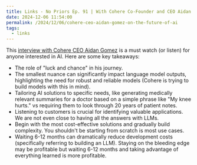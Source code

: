 ```yaml
---
title: Links - No Priors Ep. 91 | With Cohere Co-Founder and CEO Aidan Gomez
date: 2024-12-06 11:54:00
permalink: /2024/12/06/cohere-ceo-aidan-gomez-on-the-future-of-ai
tags:
  - links
---
```


This [interview with Cohere CEO Aidan Gomez](https://www.youtube.com/watch?v=2XRpTZpHjfc) is a must watch (or listen) for anyone interested in AI. Here are some key takeaways:

- The role of "luck and chance" in his journey.
- The smallest nuance can significantly impact language model outputs, highlighting the need for robust and reliable models (Cohere is trying to build models with this in mind).
- Tailoring AI solutions to specific needs, like generating medically relevant summaries for a doctor based on a simple phrase like "My knee hurts." vs requiring them to look through 20 years of patient notes.
- Listening to customers is crucial for identifying valuable applications. We are not even close to having all the answers with LLMs.
- Begin with the most cost-effective solutions and gradually build complexity. You shouldn't be starting from scratch is most use cases.
- Waiting 6-12 months can dramatically reduce development costs (specifically referring to building an LLM). Staying on the bleeding edge may be profitable but waiting 6-12 months and taking advantage of everything learned is more profitable.
